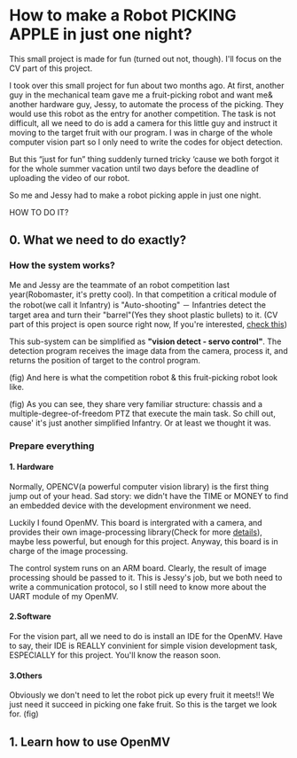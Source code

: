 # How to make a Robot PICKING APPLE in just one night?

This small project is made for fun (turned out not, though). I'll focus on the CV part of this project.

I took over this small project for fun about two months ago. At first, another guy in the mechanical team gave me a fruit-picking robot and want me& another hardware guy, Jessy, to automate the process of the picking. They would use this robot as the entry for another competition. The task is not difficult, all we need to do is add a camera for this little guy and instruct it moving to the target fruit with our program. I was in charge of the whole computer vision part so I only need to write the codes for object detection.

But this “just for fun” thing suddenly turned tricky ‘cause we both forgot it for the whole summer vacation until two days before the deadline of uploading the video of our robot.

So me and Jessy had to make a robot picking apple in just one night.

HOW TO DO IT?

## 0. What we need to do exactly?

### How the system works?
Me and Jessy are the teammate of an robot competition last year(Robomaster, it's pretty cool). In that competition a critical module of the robot(we call it Infantry) is "Auto-shooting" － Infantries detect the target area and turn their "barrel"(Yes they shoot plastic bullets) to it. (CV part of this project is open source right now, If you're interested, [check this](https://github.com/SEU-SuperNova-CVRA/Robomaster2018-SEU-OpenSource))

This sub-system can be simplified as **"vision detect - servo control"**. The detection program receives the image data from the camera, process it, and returns the position of target to the control program.

(fig)
And here is what the competition robot & this fruit-picking robot look like.

 (fig) 
As you can see, they share very familiar structure: chassis and a multiple-degree-of-freedom PTZ that execute the main task. So chill out, cause' it's just another simplified Infantry. Or at least we thought it was.
### Prepare everything
#### 1. Hardware
Normally, OPENCV(a powerful computer vision library) is the first thing jump out of your head. Sad story: we didn't have the TIME or MONEY to find an embedded device with the development environment we need.

Luckily I found OpenMV. This board is intergrated with a camera, and provides their own image-processing library(Check for more [details]()), maybe less powerful, but enough for this project. Anyway, this board is in charge of the image processing.

The control system runs on an ARM board. Clearly, the result of image processing should be passed to it. This is Jessy's job, but we both need to write a communication protocol, so I still need to know more about the UART module of my OpenMV.

#### 2.Software
For the vision part, all we need to do is install an IDE for the OpenMV. Have to say, their IDE is REALLY convinient for simple vision development task, ESPECIALLY for this project. You'll know the reason soon.
#### 3.Others
Obviously we don't need to let the robot pick up every fruit it meets!! We just need it succeed in picking one fake fruit. So this is the target we look for.
(fig)

## 1. Learn how to use OpenMV
